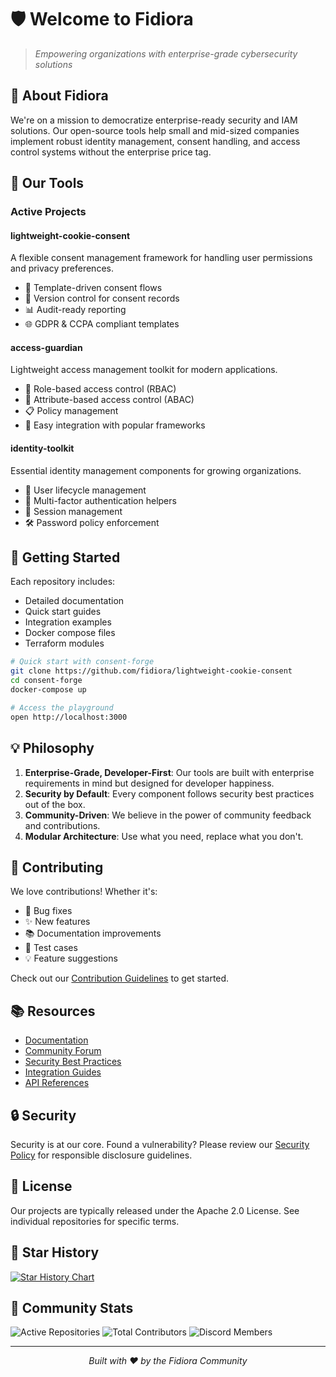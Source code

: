 # 🛡️ Welcome to Fidiora

> *Empowering organizations with enterprise-grade cybersecurity solutions*

## 🌟 About Fidiora

We're on a mission to democratize enterprise-ready security and IAM solutions. Our open-source tools help small and mid-sized companies implement robust identity management, consent handling, and access control systems without the enterprise price tag.

## 🔑 Our Tools

### Active Projects

#### lightweight-cookie-consent
A flexible consent management framework for handling user permissions and privacy preferences.
- 📝 Template-driven consent flows
- 🔄 Version control for consent records
- 📊 Audit-ready reporting
- 🌐 GDPR & CCPA compliant templates

#### access-guardian
Lightweight access management toolkit for modern applications.
- 🔐 Role-based access control (RBAC)
- 🎯 Attribute-based access control (ABAC)
- 📋 Policy management
- 🔌 Easy integration with popular frameworks

#### identity-toolkit
Essential identity management components for growing organizations.
- 👤 User lifecycle management
- 🔑 Multi-factor authentication helpers
- 🔄 Session management
- 🛠️ Password policy enforcement

## 🚀 Getting Started

Each repository includes:
- Detailed documentation
- Quick start guides
- Integration examples
- Docker compose files
- Terraform modules

```bash
# Quick start with consent-forge
git clone https://github.com/fidiora/lightweight-cookie-consent
cd consent-forge
docker-compose up

# Access the playground
open http://localhost:3000
```

## 💡 Philosophy

1. **Enterprise-Grade, Developer-First**: Our tools are built with enterprise requirements in mind but designed for developer happiness.
2. **Security by Default**: Every component follows security best practices out of the box.
3. **Community-Driven**: We believe in the power of community feedback and contributions.
4. **Modular Architecture**: Use what you need, replace what you don't.

## 🤝 Contributing

We love contributions! Whether it's:
- 🐛 Bug fixes
- ✨ New features
- 📚 Documentation improvements
- 🧪 Test cases
- 💡 Feature suggestions

Check out our [Contribution Guidelines](CONTRIBUTING.md) to get started.

## 📚 Resources

- [Documentation](https://docs.fidiora.com)
- [Community Forum](https://fidiora.com/community)
- [Security Best Practices](https://fidiora.com/security-practices)
- [Integration Guides](https://docs.fidiora.com/integrations)
- [API References](https://docs.fidiora.com/api)

## 🔒 Security

Security is at our core. Found a vulnerability? Please review our [Security Policy](SECURITY.md) for responsible disclosure guidelines.

## 📜 License

Our projects are typically released under the Apache 2.0 License. See individual repositories for specific terms.

## 🌟 Star History

[![Star History Chart](https://api.star-history.com/svg?repos=fidiora/consent-forge,fidiora/access-guardian,fidiora/identity-toolkit&type=Date)](https://star-history.com/#fidiora/consent-forge&fidiora/access-guardian&fidiora/identity-toolkit&Date)

## 🤖 Community Stats

![Active Repositories](https://img.shields.io/badge/Active%20Repositories-8-brightgreen)
![Total Contributors](https://img.shields.io/badge/Contributors-50+-blue)
![Discord Members](https://img.shields.io/badge/Discord%20Members-500+-purple)

---

<p align="center">
  <i>Built with ❤️ by the Fidiora Community</i>
</p>


